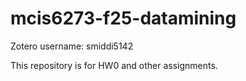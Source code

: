 # mcis6273-f25-datamining

Zotero username: smiddi5142

This repository is for HW0 and other assignments.  


